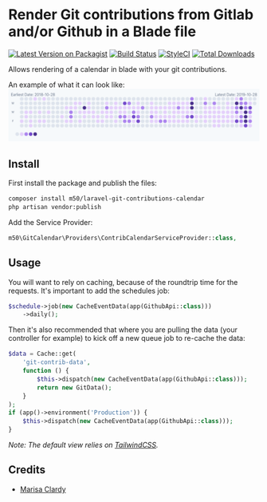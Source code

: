 # Render Git contributions from Gitlab and/or Github in a Blade file

[![Latest Version on Packagist](https://img.shields.io/packagist/v/m50/laravel-git-contributions-calendar.svg?style=flat-square)](https://packagist.org/packages/m50/laravel-git-contributions-calendar)
[![Build Status](https://img.shields.io/travis/m50/laravel-git-contributions-calendar/master.svg?style=flat-square)](https://travis-ci.org/m50/laravel-git-contributions-calendar)
[![StyleCI](https://github.styleci.io/repos/217633811/shield?branch=master)](https://github.styleci.io/repos/217633811)
[![Total Downloads](https://img.shields.io/packagist/dt/m50/laravel-git-contributions-calendar.svg?style=flat-square)](https://packagist.org/packages/m50/laravel-git-contributions-calendar)

Allows rendering of a calendar in blade with your git contributions.

An example of what it can look like:
![Screenshot](images/screenshot.png)


## Install

First install the package and publish the files:
```sh
composer install m50/laravel-git-contributions-calendar
php artisan vendor:publish
```
Add the Service Provider:
```php
m50\GitCalendar\Providers\ContribCalendarServiceProvider::class,
```

## Usage

You will want to rely on caching, because of the roundtrip time for the requests.
It's important to add the schedules job:
```php
$schedule->job(new CacheEventData(app(GithubApi::class)))
    ->daily();
```
Then it's also recommended that where you are pulling the data (your controller
for example) to kick off a new queue job to re-cache the data:
```php
$data = Cache::get(
    'git-contrib-data',
    function () {
        $this->dispatch(new CacheEventData(app(GithubApi::class)));
        return new GitData();
    }
);
if (app()->environment('Production')) {
    $this->dispatch(new CacheEventData(app(GithubApi::class)));
}
```

*Note: The default view relies on [TailwindCSS](https://tailwindcss.com/).*

## Credits

* [Marisa Clardy](https://github.com/m50)
